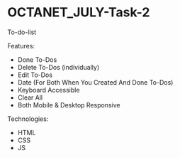 # OCTANET_JULY-Task-2

To-do-list

Features:

- Done To-Dos
- Delete To-Dos (individually)
- Edit To-Dos
- Date (For Both When You Created And Done To-Dos)
- Keyboard Accessible
- Clear All
- Both Mobile & Desktop Responsive
  

Technologies:

- HTML
- CSS
- JS
